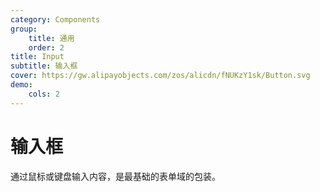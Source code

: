 ```yaml
---
category: Components
group:
    title: 通用
    order: 2
title: Input
subtitle: 输入框
cover: https://gw.alipayobjects.com/zos/alicdn/fNUKzY1sk/Button.svg
demo:
    cols: 2
---
```



# 输入框

通过鼠标或键盘输入内容，是最基础的表单域的包装。

<code src="./demo/basic.tsx" title="基础" description="默认输入框。"></code>
<code src="./demo/addon.tsx" title="前后缀" description="前后缀、Tab扩展。"></code>

